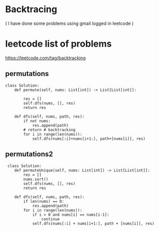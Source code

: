 # Backtracing 

( I have done some problems using gmail logged in leetcode )

# leetcode list of problems 

https://leetcode.com/tag/backtracking


## permutations

    class Solution:
        def permute(self, nums: List[int]) -> List[List[int]]:
        
            res = []
            self.dfs(nums, [], res)
            return res
    
        def dfs(self, nums, path, res):
            if not nums:
                res.append(path)
            # return # backtracking
            for i in range(len(nums)):
                self.dfs(nums[:i]+nums[i+1:], path+[nums[i]], res)
            
            
 ## permutations2
 
 
     class Solution:
        def permuteUnique(self, nums: List[int]) -> List[List[int]]:
            res = []
            nums.sort()
            self.dfs(nums, [], res)
            return res
    
        def dfs(self, nums, path, res):
            if len(nums) == 0:
                res.append(path)
            for i in range(len(nums)):
                if i > 0 and nums[i] == nums[i-1]:
                    continue
                self.dfs(nums[:i] + nums[i+1:], path + [nums[i]], res)
            
            
    
